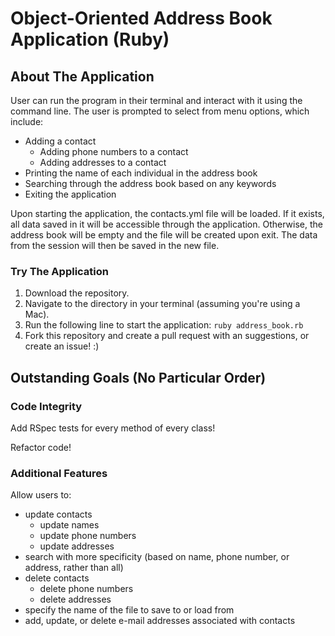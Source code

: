 # Object-Oriented Address Book Application (Ruby)

## About The Application

User can run the program in their terminal and interact with it using the command line.
The user is prompted to select from menu options, which include:
  - Adding a contact
    - Adding phone numbers to a contact
    - Adding addresses to a contact
  - Printing the name of each individual in the address book
  - Searching through the address book based on any keywords
  - Exiting the application

Upon starting the application, the contacts.yml file will be loaded.
If it exists, all data saved in it will be accessible through the application.
Otherwise, the address book will be empty and the file will be created upon exit.
The data from the session will then be saved in the new file.

### Try The Application

1. Download the repository. 
2. Navigate to the directory in your terminal (assuming you're using a Mac).
3. Run the following line to start the application: `ruby address_book.rb`
4. Fork this repository and create a pull request with an suggestions, or create an issue! :)

## Outstanding Goals (No Particular Order)

### Code Integrity

Add RSpec tests for every method of every class!

Refactor code!

### Additional Features

Allow users to:
  - update contacts
    - update names
    - update phone numbers
    - update addresses
  - search with more specificity (based on name, phone number, or address, rather than all)
  - delete contacts
    - delete phone numbers
    - delete addresses
  - specify the name of the file to save to or load from
  - add, update, or delete e-mail addresses associated with contacts
